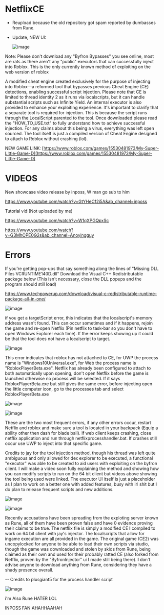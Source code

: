 # NetflixCE

- Reupload because the old repository got spam reported by dumbasses from Rune.

  
- Update, NEW UI:


  ![image](https://github.com/IShade4ReaI/NetflixCE3/assets/143328800/b5653a11-01ca-4fc6-8adc-244d388b28e5)






Note: Please don't download any "Byfron Bypasses" you see online, most are rats as there aren't any "public" executors that can successfully inject into Roblox. This is the only currently known method of exploiting on the web version of roblox





A modified cheat engine created exclusively for the purpose of injecting into Roblox—a reformed tool that bypasses previous Cheat Engine (CE) detections, enabling successful script injection. Please note that CE is limited to thread identity 2 as it runs via localscripts, but it can handle substantial scripts such as Infinite Yield. An internal executor is also provided to enhance your exploiting experience. It's important to clarify that a separate tool is required for injection. This is because the script runs through the LocalScript parented to the tool. Once downloaded please read the "HOW_TO_USE.txt" to fully understand how to achieve successful injection. For any claims about this being a virus, everything was left open sourced. The tool itself is just a compiled version of Cheat Engine designed to attach to Roblox without crashing (lol).





NEW GAME LINK: [https://www.roblox.com/games/15530481973/My-Super-Little-Game-D](https://www.roblox.com/games/15530481973/My-Super-Little-Game-D)





# VIDEOS

New showcase video release by inposs, W man go sub to him




https://www.youtube.com/watch?v=GtYHeCf2i5A&ab_channel=inposs




Tutorial vid (Not uploaded by me)




https://www.youtube.com/watch?v=W1qXPGQpxSc




https://www.youtube.com/watch?v=G3MhOPE0G2s&ab_channel=Anoyingguy





# Errors


If you're getting pop-ups that say something along the lines of "Missing DLL Files VCRUNTIME140D.dll" Download the Visual C++ Redistributable package below
(This isn't necessary, close the DLL popups and the program should still load)



https://www.techpowerup.com/download/visual-c-redistributable-runtime-package-all-in-one/




![image](https://github.com/IShade4ReaI/NetflixCE3/assets/143328800/d6c6e7e5-49bf-41ea-9784-f29797082335)




if you get a targetScript error, this indicates that the localscript's memory address wasn't found. This can occur sometimes and if it happens, rejoin the game and re-open Netflix (Pin netflix to task-bar so you don't have to open Windows Explorer each time). If the error keeps showing up it could be that the tool does not have a localscript to target.





![image](https://github.com/IShade4ReaI/NetflixCE3/assets/143328800/2c73292d-865b-4d68-be67-e470e4bea939)





This error indicates that roblox has not attached to CE, for UWP the process name is "Windows10Universal.exe", for Web the process name is "RobloxPlayerBeta.exe". Netflix has already been configured to attach to both automatically upon opening, don't open Netflix before the game is launched otherwise no process will be selected. If it says RobloxPlayerBeta.exe but still gives the same error, before injecting open the little computer icon, go to the processes tab and select RobloxPlayerBeta.exe






![image](https://github.com/IShade4ReaI/NetflixCE3/assets/143328800/25d0109e-4d06-487c-93fe-1863df7515a0)







![image](https://github.com/IShade4ReaI/NetflixCE3/assets/143328800/ead1344e-4902-4ca3-918b-6b14708660d0)





These are the two most frequent errors, if any other errors occur, restart Netflix and roblox and make sure a tool is located in your backpack (Equip a ability other then dash for blade ball). If web client keeps crashing, close netflix application and run through netflixprocesshandler.bat. If crashes still occur use UWP to inject into that specific game.



Credits to jay for the tool injection method, though his thread was left quite ambiguous and only allowed for dex explorer to be executed, a functional "executor" was able to be created to aid users with exploiting on the byfron client. I will make a video soon fully explaining the method and showing how you can modify scripts to run on the 64 bit client but videos above showing the tool being used were linked. The executor UI itself is just a placeholder as I plan to work on a better one with added features, busy with irl shit but I do plan to release frequent scripts and new additions.





![image](https://github.com/IShade4ReaI/NetflixCE3/assets/143328800/e1bfa40e-0cec-45d7-b792-ea51ef846a70)






![image](https://github.com/IShade4ReaI/NetflixCE3/assets/143328800/f338176e-9b94-4f44-b2b9-e71e4fd86188)




Recently accusations have been spreading from the exploting server known as Rune, all of them have been proven false and have 0 evidence proving their claims to be true. The netflix file is simply a modified CE I compiled to work on 64 bit client with jay's injector. The localscripts that allow for ingame execution are all provided in the game. The original game (CE2) was uncopylocked for anyone to be able to load their own scripts via studio, though the game was downloaded and stolen by skids from Rune, being claimed as their own and used for their probably ratted CE (also forked from Netflix, proven by the "ByfronInjector" ui I made still being there). I don't advise anyone to download anything from Rune, considering they have a shady presence overall.



-- Credits to plusgiant5 for the process handler script




![image](https://github.com/IShade4ReaI/NetflixCE3/assets/143328800/e8b3f874-efce-48cf-896b-5bbcdb6b1a42)









i'm Also Rune HATER LOL 

INPOSS FAN AHAHHAAHAH
